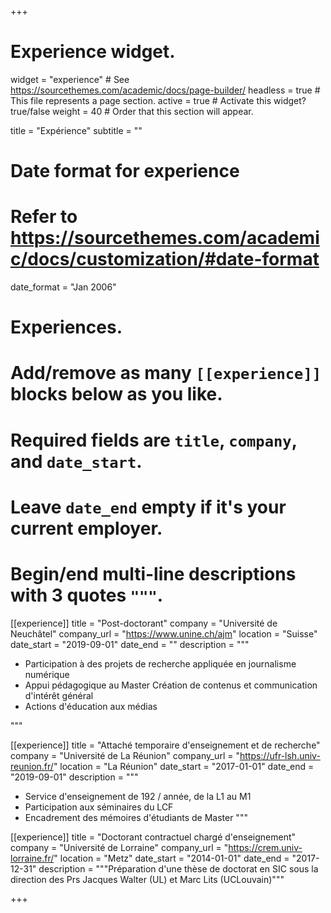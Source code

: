 +++
# Experience widget.
widget = "experience"  # See https://sourcethemes.com/academic/docs/page-builder/
headless = true  # This file represents a page section.
active = true  # Activate this widget? true/false
weight = 40  # Order that this section will appear.

title = "Expérience"
subtitle = ""

# Date format for experience
#   Refer to https://sourcethemes.com/academic/docs/customization/#date-format
date_format = "Jan 2006"

# Experiences.
#   Add/remove as many `[[experience]]` blocks below as you like.
#   Required fields are `title`, `company`, and `date_start`.
#   Leave `date_end` empty if it's your current employer.
#   Begin/end multi-line descriptions with 3 quotes `"""`.
[[experience]]
  title = "Post-doctorant"
  company = "Université de Neuchâtel"
  company_url = "https://www.unine.ch/ajm"
  location = "Suisse"
  date_start = "2019-09-01"
  date_end = ""
  description = """

  * Participation à des projets de recherche appliquée en journalisme numérique
  * Appui pédagogique au Master Création de contenus et communication d'intérêt général
  * Actions d'éducation aux médias

  """

[[experience]]
  title = "Attaché temporaire d'enseignement et de recherche"
  company = "Université de La Réunion"
  company_url = "https://ufr-lsh.univ-reunion.fr/"
  location = "La Réunion"
  date_start = "2017-01-01"
  date_end = "2019-09-01"
  description = """

  * Service d'enseignement de 192 / année, de la L1 au M1
  * Participation aux séminaires du LCF
  * Encadrement des mémoires d'étudiants de Master
  """

[[experience]]
  title = "Doctorant contractuel chargé d'enseignement"
  company = "Université de Lorraine"
  company_url = "https://crem.univ-lorraine.fr/"
  location = "Metz"
  date_start = "2014-01-01"
  date_end = "2017-12-31"
  description = """Préparation d'une thèse de doctorat en SIC sous la direction des Prs Jacques Walter (UL) et Marc Lits (UCLouvain)"""

+++
